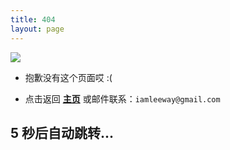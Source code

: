 ```yaml
---
title: 404
layout: page
---
```


![](http://ors3vio5q.bkt.clouddn.com/17-10-13/13369771.jpg)

- 抱歉没有这个页面哎 :(

- 点击返回 [**主页**](/) 或邮件联系：`iamleeway@gmail.com`

## 5 秒后自动跳转...

<script language="JavaScript"> function myrefresh(){window.location="/";}setTimeout('myrefresh()',5000);</script>
